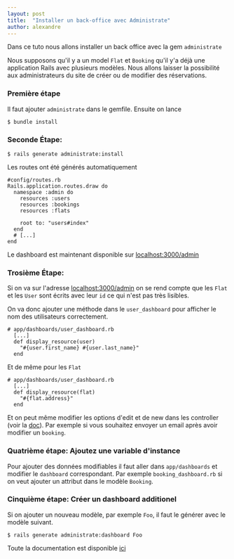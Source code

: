```yaml
---
layout: post
title:  "Installer un back-office avec Administrate"
author: alexandre
---
```


Dans ce tuto nous allons installer un back office avec la gem `administrate`

Nous supposons qu'il y a un model `Flat` et `Booking` qu'il y'a déjà une application Rails avec plusieurs modèles. Nous allons laisser la possibilité aux administrateurs du site de créer ou de modifier des réservations.

### Première étape

Il faut ajouter `administrate` dans le gemfile.
Ensuite on lance

```
$ bundle install
```

### Seconde Étape:

```
$ rails generate administrate:install
```

Les routes ont été générés automatiquement

```
#config/routes.rb
Rails.application.routes.draw do
  namespace :admin do
    resources :users
    resources :bookings
    resources :flats

    root to: "users#index"
  end
  # [...]
end
```

Le dashboard est maintenant disponible sur [localhost:3000/admin](localhost:3000/admin)

### Trosième Étape:

Si on va sur l'adresse [localhost:3000/admin](localhost:3000/admin) on se rend compte que les `Flat` et les `User` sont écrits avec leur `id` ce qui n'est pas très lisibles.

On va donc ajouter une méthode dans le `user_dashboard` pour afficher le nom des utilisateurs correctement.

```
# app/dashboards/user_dashboard.rb
  [...]
  def display_resource(user)
    "#{user.first_name} #{user.last_name}"
  end
```

Et de même pour les `Flat`

```
# app/dashboards/user_dashboard.rb
  [...]
  def display_resource(flat)
    "#{flat.address}"
  end
```

Et on peut même modifier les options d'edit et de new dans les controller (voir la [doc](https://administrate-prototype.herokuapp.com/customizing_controller_actions)). Par exemple si vous souhaitez envoyer un email après avoir modifier un `booking`.

### Quatrième étape: Ajoutez une variable d'instance

Pour ajouter des données modifiables il faut aller dans `app/dashboards` et modifier le `dashboard` correspondant. Par exemple `booking_dashboard.rb` si on veut ajouter un attribut dans le modèle `Booking`.

### Cinquième étape: Créer un dashboard additionel

Si on ajouter un nouveau modèle, par exemple `Foo`, il faut le générer avec le modèle suivant.

```
$ rails generate administrate:dashboard Foo
```

Toute la documentation est disponible [ici](https://administrate-prototype.herokuapp.com/)
